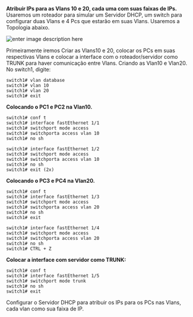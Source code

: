 **Atribuir IPs para as Vlans 10 e 20, cada uma com suas faixas de IPs.**
Usaremos um roteador para simular um Servidor DHCP, um switch para configurar duas Vlans e 4 Pcs que estarão em suas Vlans. Usaremos a Topologia abaixo.

![enter image description here](https://uploaddeimagens.com.br/images/001/148/750/original/Topologia.png?1508953080)

Primeiramente iremos Criar as Vlans10 e 20, colocar os PCs em suas respectivas Vlans e colocar a interface com o roteador/servidor como TRUNK para haver comunicação entre Vlans.
Criando as Vlan10 e Vlan20. No switch1, digite:

    switch1# vlan database
    switch1# vlan 10
    switch1# vlan 20
    switch1# exit

**Colocando o PC1 e PC2 na Vlan10.** 

    switch1# conf t
    switch1# interface fastEthernet 1/1
    switch1# switchport mode access
    switch1# switchporta access vlan 10
    switch1# no sh

    switch1# interface fastEthernet 1/2
    switch1# switchport mode access
    switch1# switchporta access vlan 10
    switch1# no sh
    switch1# exit (2x)

**Colocando o PC3 e PC4 na Vlan20.** 

    switch1# conf t
    switch1# interface fastEthernet 1/3
    switch1# switchport mode access
    switch1# switchporta access vlan 20
    switch1# no sh
    switch1# exit
    
    switch1# interface fastEthernet 1/4
    switch1# switchport mode access
    switch1# switchporta access vlan 20
    switch1# no sh
    switch1# CTRL + Z

**Colocar a interface com servidor como TRUNK:**

    switch1# conf t
    switch1# interface fastEthernet 1/5
    switch1# switchport mode trunk
    switch1# no sh
    switch1# exit


Configurar o Servidor DHCP para atribuir os IPs para os PCs nas Vlans, cada vlan como sua faixa de IP.


